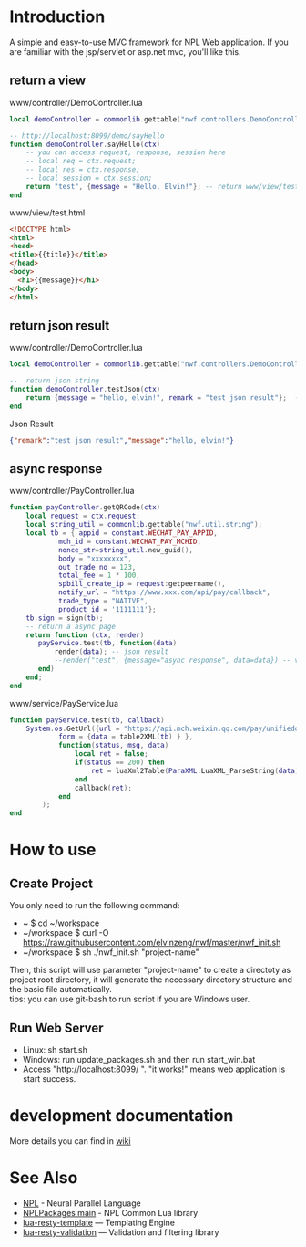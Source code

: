 # Introduction
A simple and easy-to-use MVC framework for NPL Web application. If you are familiar with the jsp/servlet or asp.net mvc, you'll like this.  
## return a view
www/controller/DemoController.lua
```lua
local demoController = commonlib.gettable("nwf.controllers.DemoController");

-- http://localhost:8099/demo/sayHello
function demoController.sayHello(ctx)
	-- you can access request, response, session here
	-- local req = ctx.request;
	-- local res = ctx.response;
	-- local session = ctx.session;
	return "test", {message = "Hello, Elvin!"}; -- return www/view/test.html
end
```
www/view/test.html
```html
<!DOCTYPE html>
<html>
<head>
<title>{{title}}</title>
</head>
<body>
  <h1>{{message}}</h1>
</body>
</html>

```
## return json result
www/controller/DemoController.lua
```lua
local demoController = commonlib.gettable("nwf.controllers.DemoController");

--  return json string
function demoController.testJson(ctx)
	return {message = "hello, elvin!", remark = "test json result"};  -- just need to return a table
end
```
Json Result
```json
{"remark":"test json result","message":"hello, elvin!"}
```
## async response
www/controller/PayController.lua
```lua
function payController.getQRCode(ctx)
	local request = ctx.request;
	local string_util = commonlib.gettable("nwf.util.string");
	local tb = { appid = constant.WECHAT_PAY_APPID,
			mch_id = constant.WECHAT_PAY_MCHID,
			nonce_str=string_util.new_guid(),
			body = "xxxxxxxx",
			out_trade_no = 123,
			total_fee = 1 * 100,
			spbill_create_ip = request:getpeername(),
			notify_url = "https://www.xxx.com/api/pay/callback",
			trade_type = "NATIVE",
			product_id = '1111111'};
	tb.sign = sign(tb);
	-- return a async page
	return function (ctx, render)
	   payService.test(tb, function(data)
		   render(data); -- json result
		   --render("test", {message="async response", data=data}) -- view result
	   end)
	end;
end
```
www/service/PayService.lua
```lua
function payService.test(tb, callback)
	System.os.GetUrl({url = "https://api.mch.weixin.qq.com/pay/unifiedorder", 
			form = {data = table2XML(tb) } }, 
			function(status, msg, data)
				local ret = false;
				if(status == 200) then
					ret = luaXml2Table(ParaXML.LuaXML_ParseString(data));
				end
				callback(ret);
			end
		);
end
```

# How to use
## Create Project
You only need to run the following command:  
* ~ $ cd ~/workspace
* ~/workspace $ curl -O https://raw.githubusercontent.com/elvinzeng/nwf/master/nwf_init.sh
* ~/workspace $ sh ./nwf_init.sh "project-name"  

Then, this script will use parameter "project-name" to create a directoty as project root directory, it will generate the necessary directory structure and the basic file automatically.  
tips: you can use git-bash to run script if you are Windows user.  
## Run Web Server
* Linux: sh start.sh
* Windows: run update_packages.sh and then run start_win.bat
* Access "http://localhost:8099/ ". "it works!" means web application is start success.

# development documentation
More details you can find in [wiki](https://github.com/elvinzeng/nwf/wiki)
# See Also
* [NPL](https://github.com/LiXizhi/NPLRuntime) - Neural Parallel Language
* [NPLPackages main](https://github.com/NPLPackages/main) - NPL Common Lua library
* [lua-resty-template](https://github.com/bungle/lua-resty-template) — Templating Engine
* [lua-resty-validation](https://github.com/bungle/lua-resty-validation) — Validation and filtering library
